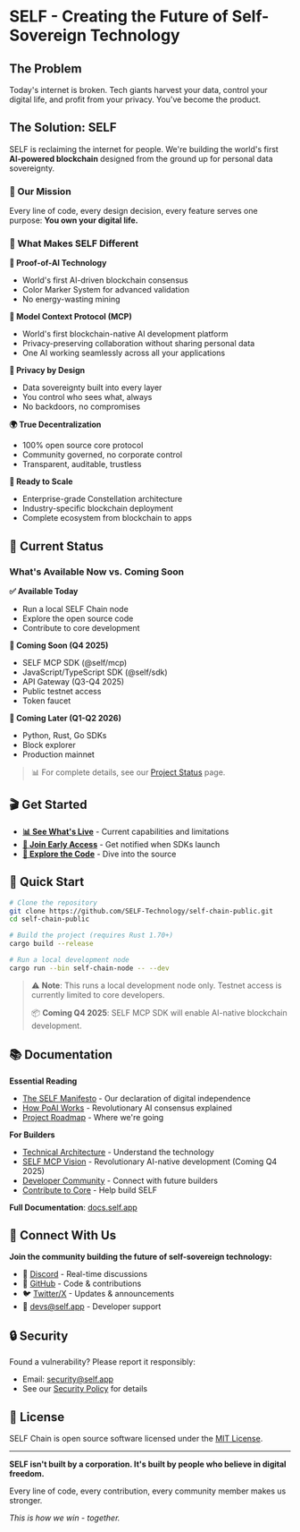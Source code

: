 # SELF - Creating the Future of Self-Sovereign Technology

## The Problem

Today's internet is broken. Tech giants harvest your data, control your digital life, and profit from your privacy. You've become the product.

## The Solution: SELF

SELF is reclaiming the internet for people. We're building the world's first **AI-powered blockchain** designed from the ground up for personal data sovereignty.

### 🎯 Our Mission

Every line of code, every design decision, every feature serves one purpose: **You own your digital life.**

### 🚀 What Makes SELF Different

**🤖 Proof-of-AI Technology**
- World's first AI-driven blockchain consensus
- Color Marker System for advanced validation
- No energy-wasting mining

**🚀 Model Context Protocol (MCP)**
- World's first blockchain-native AI development platform
- Privacy-preserving collaboration without sharing personal data
- One AI working seamlessly across all your applications

**🔐 Privacy by Design**
- Data sovereignty built into every layer
- You control who sees what, always
- No backdoors, no compromises

**🌍 True Decentralization**
- 100% open source core protocol
- Community governed, no corporate control
- Transparent, auditable, trustless

**🚀 Ready to Scale**
- Enterprise-grade Constellation architecture
- Industry-specific blockchain deployment
- Complete ecosystem from blockchain to apps

## 🚦 Current Status

### What's Available Now vs. Coming Soon

**✅ Available Today**
- Run a local SELF Chain node
- Explore the open source code
- Contribute to core development

**🔄 Coming Soon (Q4 2025)**
- SELF MCP SDK (@self/mcp)
- JavaScript/TypeScript SDK (@self/sdk)
- API Gateway (Q3-Q4 2025)
- Public testnet access
- Token faucet

**📅 Coming Later (Q1-Q2 2026)**  
- Python, Rust, Go SDKs
- Block explorer
- Production mainnet

> 📊 For complete details, see our [Project Status](docs/project-status/index.md) page.

## 🎬 Get Started

- **[📊 See What's Live](docs/project-status/index.md)** - Current capabilities and limitations
- **[📅 Join Early Access](https://discord.gg/WdMdVpA4C8)** - Get notified when SDKs launch
- **[🐙 Explore the Code](https://github.com/SELF-Technology/self-chain-public)** - Dive into the source

## 🏃 Quick Start

```bash
# Clone the repository
git clone https://github.com/SELF-Technology/self-chain-public.git
cd self-chain-public

# Build the project (requires Rust 1.70+)
cargo build --release

# Run a local development node
cargo run --bin self-chain-node -- --dev
```

> ⚠️ **Note**: This runs a local development node only. Testnet access is currently limited to core developers.
> 
> 📦 **Coming Q4 2025**: SELF MCP SDK will enable AI-native blockchain development.

## 📚 Documentation

**Essential Reading**
- [The SELF Manifesto](docs/about-self/manifesto.md) - Our declaration of digital independence
- [How PoAI Works](docs/technical-docs/PoAI/Proof-of-AI.md) - Revolutionary AI consensus explained
- [Project Roadmap](docs/roadmap/Introduction.md) - Where we're going

**For Builders**
- [Technical Architecture](docs/technical-docs/self-chain/SELF_Chain_Architecture.md) - Understand the technology
- [SELF MCP Vision](docs/building-on-self/mcp-integration.md) - Revolutionary AI-native development (Coming Q4 2025)
- [Developer Community](https://discord.gg/WdMdVpA4C8) - Connect with future builders
- [Contribute to Core](docs/developing-self/index.md) - Help build SELF

**Full Documentation**: [docs.self.app](https://docs.self.app)

## 🤝 Connect With Us

**Join the community building the future of self-sovereign technology:**

- 💬 [Discord](https://discord.gg/WdMdVpA4C8) - Real-time discussions
- 🐙 [GitHub](https://github.com/SELF-Technology) - Code & contributions
- 🐦 [Twitter/X](https://x.com/self_hq) - Updates & announcements
- 📧 [devs@self.app](mailto:devs@self.app) - Developer support

## 🔒 Security

Found a vulnerability? Please report it responsibly:
- Email: security@self.app
- See our [Security Policy](SECURITY.md) for details

## 📄 License

SELF Chain is open source software licensed under the [MIT License](LICENSE).

---

**SELF isn't built by a corporation. It's built by people who believe in digital freedom.**

Every line of code, every contribution, every community member makes us stronger.

*This is how we win - together.*

